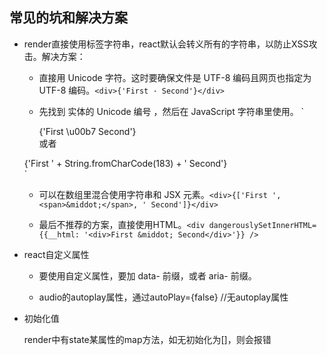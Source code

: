 ## 常见的坑和解决方案

* render直接使用标签字符串，react默认会转义所有的字符串，以防止XSS攻击。解决方案：

  - 直接用 Unicode 字符。这时要确保文件是 UTF-8 编码且网页也指定为 UTF-8 编码。`<div>{'First · Second'}</div>`

  - 先找到 实体的 Unicode 编号 ，然后在 JavaScript 字符串里使用。 `<div>{'First \u00b7 Second'}</div> 或者
  <div>{'First ' + String.fromCharCode(183) + ' Second'}</div>`

  - 可以在数组里混合使用字符串和 JSX 元素。`<div>{['First ', <span>&middot;</span>, ' Second']}</div>`

  - 最后不推荐的方案，直接使用HTML。`<div dangerouslySetInnerHTML={{__html: '<div>First &middot; Second</div>'}} />`

* react自定义属性

  - 要使用自定义属性，要加 data- 前缀，或者 aria- 前缀。

  - audio的autoplay属性，通过autoPlay={false} //无autoplay属性

* 初始化值

  render中有state某属性的map方法，如无初始化为[]，则会报错
